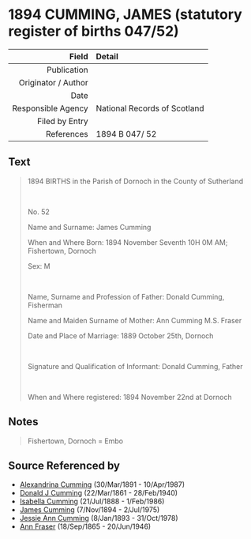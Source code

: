 ﻿---
layout: page
permalink: /sources/s23080216
---

# 1894 CUMMING, JAMES (statutory register of births 047/52)

Field | Detail
---:|:---
Publication | 
Originator / Author | 
Date | 
Responsible Agency | National Records of Scotland
Filed by Entry | 
References | 1894 B 047/ 52

## Text

> 1894 BIRTHS in the Parish of Dornoch in the County of Sutherland
>
> <br/>
>
> No. 52
>
> Name and Surname: James Cumming
>
> When and Where Born: 1894 November Seventh 10H 0M AM; Fishertown, Dornoch
>
> Sex: M
>
> <br/>
>
> Name, Surname and Profession of Father: Donald Cumming, Fisherman
>
> Name and Maiden Surname of Mother: Ann Cumming M.S. Fraser
>
> Date and Place of Marriage: 1889 October 25th, Dornoch
>
> <br/>
>
> Signature and Qualification of Informant: Donald Cumming, Father
>
> <br/>
>
> When and Where registered: 1894 November 22nd at Dornoch
>

## Notes

> Fishertown, Dornoch = Embo
>


## Source Referenced by

* [Alexandrina Cumming](../people/@57186713@-alexandrina-cumming-b1891-3-30-d1987-4-10.md) (30/Mar/1891 - 10/Apr/1987)
* [Donald J Cumming](../people/@20465544@-donald-j-cumming-b1861-3-22-d1940-2-28.md) (22/Mar/1861 - 28/Feb/1940)
* [Isabella Cumming](../people/@84684994@-isabella-cumming-b1888-7-21-d1986-2-1.md) (21/Jul/1888 - 1/Feb/1986)
* [James Cumming](../people/@492889@-james-cumming-b1894-11-7-d1975-7-2.md) (7/Nov/1894 - 2/Jul/1975)
* [Jessie Ann Cumming](../people/@66222886@-jessie-ann-cumming-b1893-1-8-d1978-10-31.md) (8/Jan/1893 - 31/Oct/1978)
* [Ann Fraser](../people/@70425788@-ann-fraser-b1865-9-18-d1946-6-20.md) (18/Sep/1865 - 20/Jun/1946)
